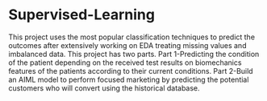 # Supervised-Learning
This project uses the most popular classification techniques to predict the outcomes after extensively working on EDA treating missing values and imbalanced data. This project has two parts. Part 1-Predicting the condition of the patient depending on the received test results on biomechanics features of the patients according to their current conditions. Part 2-Build an AIML model to perform focused marketing by predicting the potential customers who will convert using the historical database.
